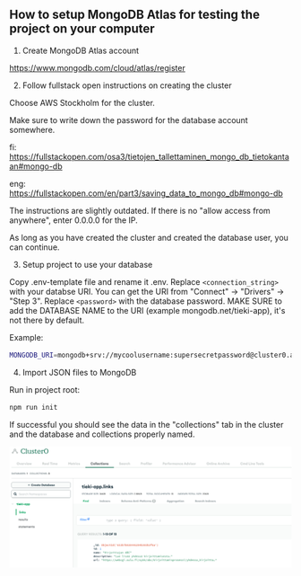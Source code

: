 ## How to setup MongoDB Atlas for testing the project on your computer

1. Create MongoDB Atlas account

https://www.mongodb.com/cloud/atlas/register

2. Follow fullstack open instructions on creating the cluster

Choose AWS Stockholm for the cluster.

Make sure to write down the password for the database account somewhere.

fi: https://fullstackopen.com/osa3/tietojen_tallettaminen_mongo_db_tietokantaan#mongo-db

eng: https://fullstackopen.com/en/part3/saving_data_to_mongo_db#mongo-db

The instructions are slightly outdated. If there is no "allow access from anywhere", enter 0.0.0.0 for the IP.

As long as you have created the cluster and created the database user, you can continue.

3. Setup project to use your database

Copy .env-template file and rename it .env. Replace `<connection_string>` with your databse URI. You can get the URI from "Connect" -> "Drivers" -> "Step 3". Replace `<password>` with the database password. MAKE SURE to add the DATABASE NAME to the URI (example mongodb.net/tieki-app), it's not there by default.

Example:
```bash
MONGODB_URI=mongodb+srv://mycoolusername:supersecretpassword@cluster0.ahbnuse.mongodb.net/tieki-app?retryWrites=true&w=majority
```

4. Import JSON files to MongoDB

Run in project root:
```bash
npm run init
```

If successful you should see the data in the "collections" tab in the cluster and the database and collections properly named.

![Screenshot](./screenshots/mongodb_successful_config.png)
